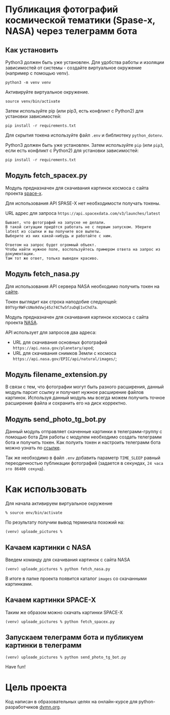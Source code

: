 # Публикация фотографий космической тематики (Spase-x, NASA) через телеграмм бота

## Как установить

Python3 должен быть уже установлен.
Для удобства работы и изоляции зависимостей от системы - создайте виртуальное окружение (например с помощью venv).
````
python3 -m venv venv
````
Активируйте виртуальное окружение.
````
source venv/bin/activate
````

Затем используйте pip (или pip3, есть конфликт с Python2) для установки зависимостей:
```
pip install -r requirements.txt
```
Для скрытия токена используйте файл `.env` и библиотеку `python_dotenv`.

Python3 должен быть уже установлен. 
Затем используйте `pip` (или `pip3`, если есть конфликт с Python2) для установки зависимостей:
```
pip install -r requirements.txt
```
## Модуль fetch_spacex.py

Модуль предназначен для скачивания картинок космоса с сайта проекта [space-x](https://documenter.getpostman.com/view/2025350/RWaEzAiG#bc65ba60-decf-4289-bb04-4ca9df01b9c1).

Для использования API SPASE-X нет необходимости получать токены.

URL адрес для запроса `https://api.spacexdata.com/v3/launches/latest`
```
Бывает, что фотографий на запуске не делали. 
В такой ситуации придётся работать не с первым запуском. Уберите latest из ссылки и вы получите все вылеты. 
Выберите из них какой-нибудь и работайте с ним.

Ответом на запрос будет огромный объект. 
Чтобы найти нужное поле, воспользуйтесь примером ответа на запрос из документации. 
Там тот же ответ, только выведен красиво.
```

## Модуль fetch_nasa.py

Для использования API сервера NASA необходимо получить токен на [сайте](https://api.nasa.gov).

Токен выглядит как строка наподобие следующей: `B9TVgrRWFcUNo9dVwj45z74CTw5fzuDqE1vChd7a`.

Модуль предназначен для скачивания картинок космоса с сайта проекта [NASA](https://api.nasa.gov).

API использует для запросов два адреса:
- URL для скачивания основных фотографий `https://api.nasa.gov/planetary/apod`;
- URL для скачивания снимков Земли с космоса `https://api.nasa.gov/EPIC/api/natural/images/`;

## Модуль filename_extension.py

В связи с тем, что фотографии могут быть разного расширения, данный модуль парсит ссылку и получает нужное
расширение файлов картинок. Используя данный модуль мы всегда можем получить точное расширение файла и сохранить его 
на диск корректно.

## Модуль send_photo_tg_bot.py

Данный модуль отправляет скаченные картинки в телеграмм-группу с помощью бота
Для работы с модулем необходимо создать телеграмм бота и получить токен. Как полуить токен и настроить телеграмм бота
можно узнать по [ссылке](https://smmplanner.com/blog/otlozhennyj-posting-v-telegram/).

Так же необходимо в файл `.env` добавить  параметр `TIME_SLEEP` равный переодичностью публикации фотографий (задается в секундах, `24 часа это 86400 секунд`).

# Как использовать

Для начала активируем виртуальное окружение
```
% source env/bin/activate   
```
По результату получим вывод терминала похожий на:
```
(venv) uploade_pictures %
```
## Качаем картинки с NASA

Введем команду для скачивания картинок c сайта NASA
```
(venv) uploade_pictures % python fetch_nasa.py
```
В итоге в папке проекта появится каталог `images` со скачанными картинками.

## Качаем картинки SPACE-X

Таким же образом можно скачать картинки SPACE-X
```
(venv) uploade_pictures % python fetch_spacex.py
```

## Запускаем телеграмм бота и публикуем картинки в телеграмм

```
(venv) uploade_pictures % python send_photo_tg_bot.py
```

Have fun!

# Цель проекта

Код написан в образовательных целях на онлайн-курсе для python-разработчиков [dvmn.org](https://dvmn.org/).
